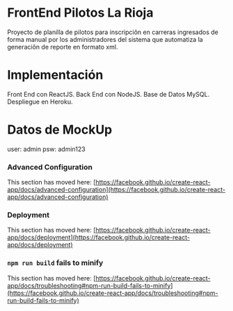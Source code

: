 # FrontEnd Pilotos La Rioja
Proyecto de planilla de pilotos para inscripciôn en carreras ingresados de forma manual
por los administradores del sistema que automatiza la generaciôn de reporte en formato xml.

# Implementación
Front End con ReactJS.
Back End con NodeJS.
Base de Datos MySQL.
Despliegue en Heroku.

# Datos de MockUp
user: admin
psw: admin123

### Advanced Configuration

This section has moved here: [https://facebook.github.io/create-react-app/docs/advanced-configuration](https://facebook.github.io/create-react-app/docs/advanced-configuration)

### Deployment

This section has moved here: [https://facebook.github.io/create-react-app/docs/deployment](https://facebook.github.io/create-react-app/docs/deployment)

### `npm run build` fails to minify

This section has moved here: [https://facebook.github.io/create-react-app/docs/troubleshooting#npm-run-build-fails-to-minify](https://facebook.github.io/create-react-app/docs/troubleshooting#npm-run-build-fails-to-minify)

